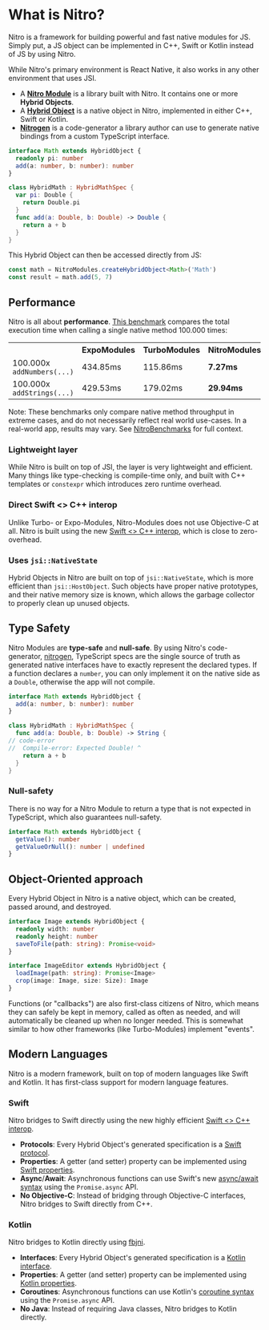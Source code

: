 ---
---

# What is Nitro?

Nitro is a framework for building powerful and fast native modules for JS.
Simply put, a JS object can be implemented in C++, Swift or Kotlin instead of JS by using Nitro.

While Nitro's primary environment is React Native, it also works in any other environment that uses JSI.

- A [**Nitro Module**](nitro-modules) is a library built with Nitro. It contains one or more **Hybrid Objects**.
- A [**Hybrid Object**](hybrid-objects) is a native object in Nitro, implemented in either C++, Swift or Kotlin.
- [**Nitrogen**](nitrogen) is a code-generator a library author can use to generate native bindings from a custom TypeScript interface.

<div className="side-by-side-container">
<div className="side-by-side-block">

```ts title="Math.nitro.ts"
interface Math extends HybridObject {
  readonly pi: number
  add(a: number, b: number): number
}
```

</div>
<div className="side-by-side-block">

```swift title="HybridMath.swift"
class HybridMath : HybridMathSpec {
  var pi: Double {
    return Double.pi
  }
  func add(a: Double, b: Double) -> Double {
    return a + b
  }
}
```

</div>
</div>

This Hybrid Object can then be accessed directly from JS:

```ts
const math = NitroModules.createHybridObject<Math>('Math')
const result = math.add(5, 7)
```

## Performance

Nitro is all about **performance**. [This benchmark](https://github.com/mrousavy/NitroBenchmarks) compares the total execution time when calling a single native method 100.000 times:

<table>
  <tr>
    <th></th>
    <th>ExpoModules</th>
    <th>TurboModules</th>
    <th>NitroModules</th>
  </tr>
  <tr>
    <td>100.000x <code>addNumbers(...)</code></td>
    <td>434.85ms</td>
    <td>115.86ms</td>
    <td><b>7.27ms</b></td>
  </tr>
  <tr>
    <td>100.000x <code>addStrings(...)</code></td>
    <td>429.53ms</td>
    <td>179.02ms</td>
    <td><b>29.94ms</b></td>
  </tr>
</table>

Note: These benchmarks only compare native method throughput in extreme cases, and do not necessarily reflect real world use-cases. In a real-world app, results may vary. See [NitroBenchmarks](https://github.com/mrousavy/NitroBenchmarks) for full context.

### Lightweight layer

While Nitro is built on top of JSI, the layer is very lightweight and efficient.
Many things like type-checking is compile-time only, and built with C++ templates or `constexpr` which introduces zero runtime overhead.

### Direct Swift &lt;&gt; C++ interop

Unlike Turbo- or Expo-Modules, Nitro-Modules does not use Objective-C at all.
Nitro is built using the new [Swift &lt;&gt; C++ interop](https://www.swift.org/documentation/cxx-interop/), which is close to zero-overhead.

### Uses `jsi::NativeState`

Hybrid Objects in Nitro are built on top of `jsi::NativeState`, which is more efficient than `jsi::HostObject`. Such objects have proper native prototypes, and their native memory size is known, which allows the garbage collector to properly clean up unused objects.

## Type Safety

Nitro Modules are **type-safe** and **null-safe**. By using Nitro's code-generator, [nitrogen](nitrogen), TypeScript specs are the single source of truth as generated native interfaces have to exactly represent the declared types.
If a function declares a `number`, you can only implement it on the native side as a `Double`, otherwise the app will not compile.

<div className="side-by-side-container">
<div className="side-by-side-block">

```ts title="Math.nitro.ts"
interface Math extends HybridObject {
  add(a: number, b: number): number
}
```

</div>
<div className="side-by-side-block">

```swift title="HybridMath.swift"
class HybridMath : HybridMathSpec {
  func add(a: Double, b: Double) -> String {
// code-error
//  Compile-error: Expected Double! ^
    return a + b
  }
}
```

</div>
</div>

### Null-safety

There is no way for a Nitro Module to return a type that is not expected in TypeScript, which also guarantees null-safety.

```ts
interface Math extends HybridObject {
  getValue(): number
  getValueOrNull(): number | undefined
}
```

## Object-Oriented approach

Every Hybrid Object in Nitro is a native object, which can be created, passed around, and destroyed.

```ts
interface Image extends HybridObject {
  readonly width: number
  readonly height: number
  saveToFile(path: string): Promise<void>
}

interface ImageEditor extends HybridObject {
  loadImage(path: string): Promise<Image>
  crop(image: Image, size: Size): Image
}
```

Functions (or "callbacks") are also first-class citizens of Nitro, which means they can safely be kept in memory, called as often as needed, and will automatically be cleaned up when no longer needed.
This is somewhat similar to how other frameworks (like Turbo-Modules) implement "events".

## Modern Languages

Nitro is a modern framework, built on top of modern languages like Swift and Kotlin.
It has first-class support for modern language features.

### Swift

Nitro bridges to Swift directly using the new highly efficient [Swift &lt;&gt; C++ interop](https://www.swift.org/documentation/cxx-interop/).

* **Protocols**: Every Hybrid Object's generated specification is a [Swift protocol](https://docs.swift.org/swift-book/documentation/the-swift-programming-language/protocols/).
* **Properties**: A getter (and setter) property can be implemented using [Swift properties](https://docs.swift.org/swift-book/documentation/the-swift-programming-language/properties/).
* **Async**/**Await**: Asynchronous functions can use Swift's new [async/await syntax](https://docs.swift.org/swift-book/documentation/the-swift-programming-language/concurrency/) using the `Promise.async` API.
* **No Objective-C**: Instead of bridging through Objective-C interfaces, Nitro bridges to Swift directly from C++.

### Kotlin

Nitro bridges to Kotlin directly using [fbjni](https://github.com/facebookincubator/fbjni).

* **Interfaces**: Every Hybrid Object's generated specification is a [Kotlin interface](https://kotlinlang.org/docs/interfaces.html).
* **Properties**: A getter (and setter) property can be implemented using [Kotlin properties](https://kotlinlang.org/docs/properties.html).
* **Coroutines**: Asynchronous functions can use Kotlin's [coroutine syntax](https://kotlinlang.org/docs/coroutines-overview.html) using the `Promise.async` API.
* **No Java**: Instead of requiring Java classes, Nitro bridges to Kotlin directly.
